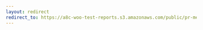 ```yaml
---
layout: redirect
redirect_to: https://a8c-woo-test-reports.s3.amazonaws.com/public/pr-merge/41727/api/index.html
---
```

